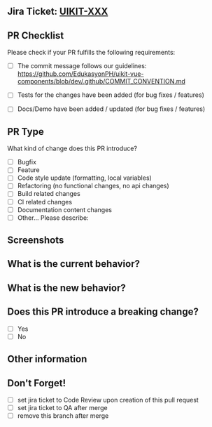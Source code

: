 <!-- Add ticket number below and its URL using [UIKIT-101](URL) -->
## Jira Ticket: [UIKIT-XXX](https://edukasyonph.atlassian.net/browse/)


## PR Checklist
Please check if your PR fulfills the following requirements:

- [ ] The commit message follows our guidelines: https://github.com/EdukasyonPH/uikit-vue-components/blob/dev/.github/COMMIT_CONVENTION.md
- [ ] Tests for the changes have been added (for bug fixes / features)
- [ ] Docs/Demo have been added / updated (for bug fixes / features)


## PR Type
What kind of change does this PR introduce?

<!-- Please check the one that applies to this PR using "x". -->

- [ ] Bugfix
- [ ] Feature
- [ ] Code style update (formatting, local variables)
- [ ] Refactoring (no functional changes, no api changes)
- [ ] Build related changes
- [ ] CI related changes
- [ ] Documentation content changes
- [ ] Other... Please describe:

## Screenshots


## What is the current behavior?


## What is the new behavior?


## Does this PR introduce a breaking change?

- [ ] Yes
- [ ] No

## Other information


## Don't Forget!

- [ ] set jira ticket to Code Review upon creation of this pull request
- [ ] set jira ticket to QA after merge
- [ ] remove this branch after merge
